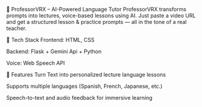 🧠 ProfessorVRX – AI-Powered Language Tutor
ProfessorVRX transforms prompts into lectures, voice-based lessons using AI. Just paste a video URL and get a structured lesson & practice prompts — all in the tone of a real teacher.

🔧 Tech Stack
Frontend: HTML, CSS

Backend: Flask + Gemini Api + Python

Voice: Web Speech API

🚀 Features
Turn Text into personalized lecture language lessons

Supports multiple languages (Spanish, French, Japanese, etc.)

Speech-to-text and audio feedback for immersive learning
